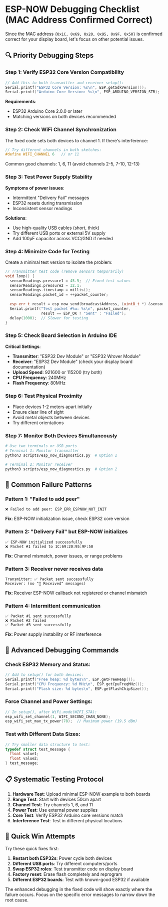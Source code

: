 # ESP-NOW Debugging Checklist (MAC Address Confirmed Correct)

Since the MAC address `{0x1C, 0x69, 0x20, 0x95, 0x9F, 0x50}` is confirmed correct for your display board, let's focus on other potential issues.

## 🔍 **Priority Debugging Steps**

### Step 1: Verify ESP32 Core Version Compatibility
```cpp
// Add this to both transmitter and receiver setup():
Serial.printf("ESP32 Core Version: %s\n", ESP.getSdkVersion());
Serial.printf("Arduino Core Version: %s\n", ESP_ARDUINO_VERSION_STR);
```

**Requirements**:
- ESP32 Arduino Core 2.0.0 or later
- Matching versions on both devices recommended

### Step 2: Check WiFi Channel Synchronization
The fixed code sets both devices to channel 1. If there's interference:

```cpp
// Try different channels in both sketches:
#define WIFI_CHANNEL 6   // or 11
```

Common good channels: 1, 6, 11 (avoid channels 2-5, 7-10, 12-13)

### Step 3: Test Power Supply Stability
**Symptoms of power issues**:
- Intermittent "Delivery Fail" messages
- ESP32 resets during transmission
- Inconsistent sensor readings

**Solutions**:
- Use high-quality USB cables (short, thick)
- Try different USB ports or external 5V supply
- Add 100µF capacitor across VCC/GND if needed

### Step 4: Minimize Code for Testing
Create a minimal test version to isolate the problem:

```cpp
// Transmitter test code (remove sensors temporarily)
void loop() {
  sensorReadings.pressure1 = 45.5;  // Fixed test values
  sensorReadings.pressure2 = 32.1;
  sensorReadings.timestamp = millis();
  sensorReadings.packet_id = ++packet_counter;
  
  esp_err_t result = esp_now_send(broadcastAddress, (uint8_t *) &sensorReadings, sizeof(sensorReadings));
  Serial.printf("Test packet #%u: %s\n", packet_counter, 
                result == ESP_OK ? "Sent" : "Failed");
  delay(1000);  // Slower for testing
}
```

### Step 5: Check Board Selection in Arduino IDE
**Critical Settings**:
- **Transmitter**: "ESP32 Dev Module" or "ESP32 Wrover Module"
- **Receiver**: "ESP32 Dev Module" (check your display board documentation)
- **Upload Speed**: 921600 or 115200 (try both)
- **CPU Frequency**: 240MHz
- **Flash Frequency**: 80MHz

### Step 6: Test Physical Proximity
- Place devices 1-2 meters apart initially
- Ensure clear line of sight
- Avoid metal objects between devices
- Try different orientations

### Step 7: Monitor Both Devices Simultaneously
```bash
# Use two terminals or USB ports
# Terminal 1: Monitor transmitter
python3 scripts/esp_now_diagnostics.py  # Option 1

# Terminal 2: Monitor receiver  
python3 scripts/esp_now_diagnostics.py  # Option 2
```

## 🚨 **Common Failure Patterns**

### Pattern 1: "Failed to add peer" 
```
❌ Failed to add peer: ESP_ERR_ESPNOW_NOT_INIT
```
**Fix**: ESP-NOW initialization issue, check ESP32 core version

### Pattern 2: "Delivery Fail" but ESP-NOW initializes
```
✅ ESP-NOW initialized successfully
❌ Packet #1 failed to 1C:69:20:95:9F:50
```
**Fix**: Channel mismatch, power issues, or range problems

### Pattern 3: Receiver never receives data
```
Transmitter: ✅ Packet sent successfully
Receiver: (no "📨 Received" messages)
```
**Fix**: Receiver ESP-NOW callback not registered or channel mismatch

### Pattern 4: Intermittent communication
```
✅ Packet #1 sent successfully
❌ Packet #2 failed
✅ Packet #3 sent successfully
```
**Fix**: Power supply instability or RF interference

## 🔧 **Advanced Debugging Commands**

### Check ESP32 Memory and Status:
```cpp
// Add to setup() for both devices:
Serial.printf("Free heap: %d bytes\n", ESP.getFreeHeap());
Serial.printf("CPU Frequency: %d MHz\n", ESP.getCpuFreqMHz());
Serial.printf("Flash size: %d bytes\n", ESP.getFlashChipSize());
```

### Force Channel and Power Settings:
```cpp
// In setup(), after WiFi.mode(WIFI_STA):
esp_wifi_set_channel(1, WIFI_SECOND_CHAN_NONE);
esp_wifi_set_max_tx_power(78);  // Maximum power (19.5 dBm)
```

### Test with Different Data Sizes:
```cpp
// Try smaller data structure to test:
typedef struct test_message {
  float value1;
  float value2;
} test_message;
```

## 📋 **Systematic Testing Protocol**

1. **Hardware Test**: Upload minimal ESP-NOW example to both boards
2. **Range Test**: Start with devices 50cm apart
3. **Channel Test**: Try channels 1, 6, and 11
4. **Power Test**: Use external power supplies
5. **Core Test**: Verify ESP32 Arduino core versions match
6. **Interference Test**: Test in different physical locations

## 🎯 **Quick Win Attempts**

Try these quick fixes first:

1. **Restart both ESP32s**: Power cycle both devices
2. **Different USB ports**: Try different computers/ports
3. **Swap ESP32 roles**: Test transmitter code on display board
4. **Factory reset**: Erase flash completely and reprogram
5. **Different ESP32 boards**: Test with known-good ESP32 if available

The enhanced debugging in the fixed code will show exactly where the failure occurs. Focus on the specific error messages to narrow down the root cause.